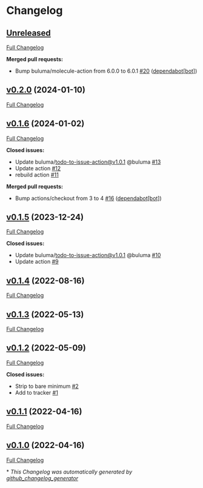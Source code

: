 # Changelog

## [Unreleased](https://github.com/buluma/ansible-role-setuptools/tree/HEAD)

[Full Changelog](https://github.com/buluma/ansible-role-setuptools/compare/v0.2.0...HEAD)

**Merged pull requests:**

- Bump buluma/molecule-action from 6.0.0 to 6.0.1 [\#20](https://github.com/buluma/ansible-role-setuptools/pull/20) ([dependabot[bot]](https://github.com/apps/dependabot))

## [v0.2.0](https://github.com/buluma/ansible-role-setuptools/tree/v0.2.0) (2024-01-10)

[Full Changelog](https://github.com/buluma/ansible-role-setuptools/compare/v0.1.6...v0.2.0)

## [v0.1.6](https://github.com/buluma/ansible-role-setuptools/tree/v0.1.6) (2024-01-02)

[Full Changelog](https://github.com/buluma/ansible-role-setuptools/compare/v0.1.5...v0.1.6)

**Closed issues:**

- Update buluma/todo-to-issue-action@v1.0.1 @buluma [\#13](https://github.com/buluma/ansible-role-setuptools/issues/13)
- Update action [\#12](https://github.com/buluma/ansible-role-setuptools/issues/12)
- rebuild action [\#11](https://github.com/buluma/ansible-role-setuptools/issues/11)

**Merged pull requests:**

- Bump actions/checkout from 3 to 4 [\#16](https://github.com/buluma/ansible-role-setuptools/pull/16) ([dependabot[bot]](https://github.com/apps/dependabot))

## [v0.1.5](https://github.com/buluma/ansible-role-setuptools/tree/v0.1.5) (2023-12-24)

[Full Changelog](https://github.com/buluma/ansible-role-setuptools/compare/v0.1.4...v0.1.5)

**Closed issues:**

- Update buluma/todo-to-issue-action@v1.0.1 @buluma [\#10](https://github.com/buluma/ansible-role-setuptools/issues/10)
- Update action [\#9](https://github.com/buluma/ansible-role-setuptools/issues/9)

## [v0.1.4](https://github.com/buluma/ansible-role-setuptools/tree/v0.1.4) (2022-08-16)

[Full Changelog](https://github.com/buluma/ansible-role-setuptools/compare/v0.1.3...v0.1.4)

## [v0.1.3](https://github.com/buluma/ansible-role-setuptools/tree/v0.1.3) (2022-05-13)

[Full Changelog](https://github.com/buluma/ansible-role-setuptools/compare/v0.1.2...v0.1.3)

## [v0.1.2](https://github.com/buluma/ansible-role-setuptools/tree/v0.1.2) (2022-05-09)

[Full Changelog](https://github.com/buluma/ansible-role-setuptools/compare/v0.1.1...v0.1.2)

**Closed issues:**

- Strip to bare minimum [\#2](https://github.com/buluma/ansible-role-setuptools/issues/2)
- Add to tracker [\#1](https://github.com/buluma/ansible-role-setuptools/issues/1)

## [v0.1.1](https://github.com/buluma/ansible-role-setuptools/tree/v0.1.1) (2022-04-16)

[Full Changelog](https://github.com/buluma/ansible-role-setuptools/compare/v0.1.0...v0.1.1)

## [v0.1.0](https://github.com/buluma/ansible-role-setuptools/tree/v0.1.0) (2022-04-16)

[Full Changelog](https://github.com/buluma/ansible-role-setuptools/compare/b256b546ba856af9fc587be73dbc18568f792592...v0.1.0)



\* *This Changelog was automatically generated by [github_changelog_generator](https://github.com/github-changelog-generator/github-changelog-generator)*
